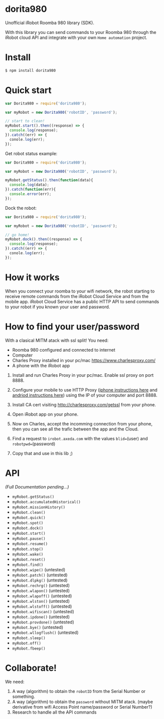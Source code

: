 # dorita980
Unofficial iRobot Roomba 980 library (SDK).

With this library you can send commands to your Roomba 980 through the iRobot cloud API and integrate with your own `Home automation` project.

# Install

```bash
$ npm install dorita980
```

# Quick start

```javascript
var Dorita980 = require('dorita980');

var myRobot = new Dorita980('robotID', 'password');

// start to clean!
myRobot.start().then((response) => {
  console.log(response);
}).catch((err) => {
  conole.log(err);
});

```

Get robot status example:

```javascript
var Dorita980 = require('dorita980');

var myRobot = new Dorita980('robotID', 'password');

myRobot.getStatus().then(function(data){
  console.log(data);  
}).catch(function(err){
  console.error(err);
});
```

Dock the robot:

```javascript
var Dorita980 = require('dorita980');

var myRobot = new Dorita980('robotID', 'password');

// go home!
myRobot.dock().then((response) => {
  console.log(response);
}).catch((err) => {
  conole.log(err);
});

```

# How it works

When you connect your roomba to your wifi network, the robot starting to receive remote commands from the iRobot Cloud Service and from the mobile app.
iRobot Cloud Service has a public HTTP API to send commands to your robot if you known your user and password.


# How to find your user/password

With a clasical MITM atack with ssl split!
You need:

- Roomba 980 configured and connected to internet
- Computer
- Charles Proxy installed in your pc/mac https://www.charlesproxy.com/
- A phone with the iRobot app

1. Install and run Charles Proxy in your pc/mac. Enable ssl proxy on port 8888.

2. Configure your mobile to use HTTP Proxy ([iphone instructions here](https://www.charlesproxy.com/documentation/faqs/using-charles-from-an-iphone/) and [andriod instructions here](http://www.phonearena.com/news/How-to-set-up-a-proxy-server-connection-in-Android_id70310)) using the IP of your computer and port 8888.

3. Install CA cert visiting http://charlesproxy.com/getssl from your phone.

4. Open iRobot app on your phone.

5. Now on Charles, accept the incomming connection from your phone, then you can see all the trafic between the app and the Cloud.

6. Find a request to `irobot.axeda.com` with the values `blid=`(user) and `robotpwd=`(password)

7. Copy that and use in this lib ;)

# API

*(Full Documentation pending...)*

- `myRobot.getStatus()`
- `myRobot.accumulatedHistorical()`
- `myRobot.missionHistory()`
- `myRobot.clean()`
- `myRobot.quick()`
- `myRobot.spot()`
- `myRobot.dock()`
- `myRobot.start()`
- `myRobot.pause()`
- `myRobot.resume()`
- `myRobot.stop()`
- `myRobot.wake()`
- `myRobot.reset()`
- `myRobot.find()`
- `myRobot.wipe()` (untested)
- `myRobot.patch()` (untested)
- `myRobot.dlpkg()` (untested)
- `myRobot.rechrg()` (untested)
- `myRobot.wlapon()` (untested)
- `myRobot.wlapoff()` (untested)
- `myRobot.wlston()` (untested)
- `myRobot.wlstoff()` (untested)
- `myRobot.wifiscan()` (untested)
- `myRobot.ipdone()` (untested)
- `myRobot.provdone()` (untested)
- `myRobot.bye()` (untested)
- `myRobot.wllogflush()` (untested)
- `myRobot.sleep()`
- `myRobot.off()`
- `myRobot.fbeep()`

# Collaborate!

We need:

1. A way (algorithm) to obtain the `robotID` from the Serial Number or something.
2. A way (algorithm) to obtain the `password` without MITM atack. (maybe derivative from wifi Access Point name/password or Serial Number?)
3. Research to handle all the API commands

